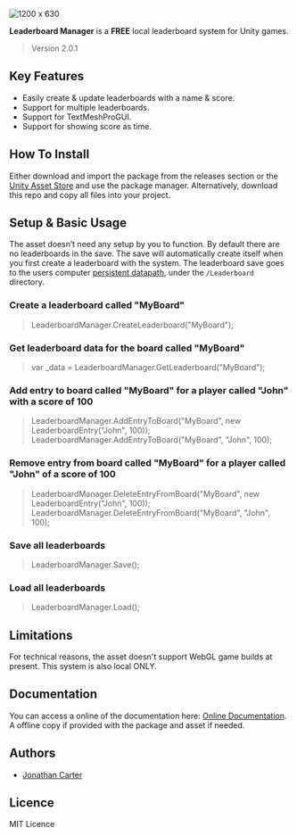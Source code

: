 ![1200 x 630](https://user-images.githubusercontent.com/33253710/154334690-a848e1a9-c4d2-4ed7-9aab-a1f19587094c.jpg)

<b>Leaderboard Manager</b> is a <b>FREE</b> local leaderboard system for Unity games. 
> Version 2.0.1

## Key Features
- Easily create & update leaderboards with a name & score.
- Support for multiple leaderboards.
- Support for TextMeshProGUI.
- Support for showing score as time.

## How To Install
Either download and import the package from the releases section or the <a href="https://assetstore.unity.com/packages/tools/utilities/leaderboard-manager-cg-177291">Unity Asset Store</a> and use the package manager. Alternatively, download this repo and copy all files into your project. 

## Setup & Basic Usage
The asset doesn’t need any setup by you to function. By default there are no leaderboards in the save. The save will automatically create itself when you first create a leaderboard with the system. The leaderboard save goes to the users computer <a href="https://docs.unity3d.com/ScriptReference/Application-persistentDataPath.html">persistent datapath</a>, under the `/Leaderboard` directory.

### Create a leaderboard called "MyBoard"
> LeaderboardManager.CreateLeaderboard("MyBoard");

### Get leaderboard data for the board called "MyBoard"
> var _data = LeaderboardManager.GetLeaderboard("MyBoard");

### Add entry to board called "MyBoard" for a player called "John" with a score of 100
> LeaderboardManager.AddEntryToBoard("MyBoard", new LeaderboardEntry("John", 100));
> LeaderboardManager.AddEntryToBoard("MyBoard", "John", 100);

### Remove entry from board called "MyBoard" for a player called "John" of a score of 100
> LeaderboardManager.DeleteEntryFromBoard("MyBoard", new LeaderboardEntry("John", 100));
> LeaderboardManager.DeleteEntryFromBoard("MyBoard", "John", 100);

### Save all leaderboards
> LeaderboardManager.Save();

### Load all leaderboards
> LeaderboardManager.Load();

## Limitations
For technical reasons, the asset doesn't support WebGL game builds at present. This system is also local ONLY.

## Documentation
You can access a online of the documentation here: <a href="https://carter.games/leaderboardmanager">Online Documentation</a>. A offline copy if provided with the package and asset if needed. 

## Authors
- <a href="https://github.com/JonathanMCarter">Jonathan Carter</a>

## Licence
MIT Licence
